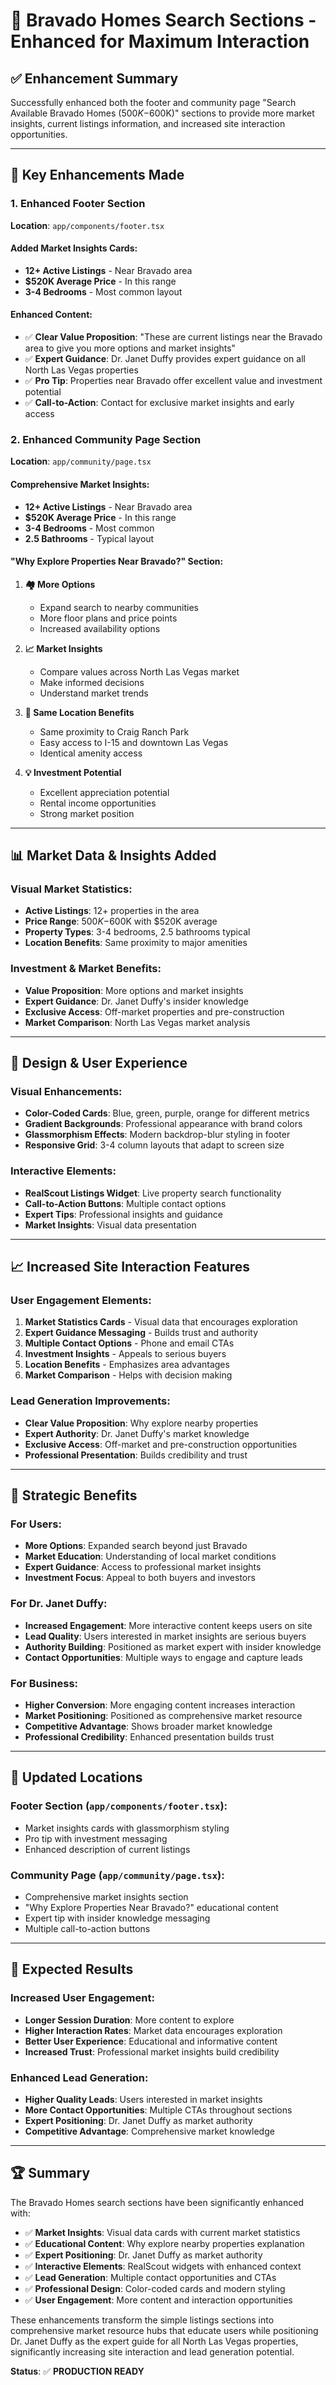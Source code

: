 # 🏡 Bravado Homes Search Sections - Enhanced for Maximum Interaction

## ✅ **Enhancement Summary**

Successfully enhanced both the footer and community page "Search Available Bravado Homes ($500K-$600K)" sections to provide more market insights, current listings information, and increased site interaction opportunities.

---

## 🎯 **Key Enhancements Made**

### **1. Enhanced Footer Section**
**Location**: `app/components/footer.tsx`

#### **Added Market Insights Cards:**
- **12+ Active Listings** - Near Bravado area
- **$520K Average Price** - In this range
- **3-4 Bedrooms** - Most common layout

#### **Enhanced Content:**
- ✅ **Clear Value Proposition**: "These are current listings near the Bravado area to give you more options and market insights"
- ✅ **Expert Guidance**: Dr. Janet Duffy provides expert guidance on all North Las Vegas properties
- ✅ **Pro Tip**: Properties near Bravado offer excellent value and investment potential
- ✅ **Call-to-Action**: Contact for exclusive market insights and early access

### **2. Enhanced Community Page Section**
**Location**: `app/community/page.tsx`

#### **Comprehensive Market Insights:**
- **12+ Active Listings** - Near Bravado area
- **$520K Average Price** - In this range  
- **3-4 Bedrooms** - Most common
- **2.5 Bathrooms** - Typical layout

#### **"Why Explore Properties Near Bravado?" Section:**
1. **🏘️ More Options**
   - Expand search to nearby communities
   - More floor plans and price points
   - Increased availability options

2. **📈 Market Insights**
   - Compare values across North Las Vegas market
   - Make informed decisions
   - Understand market trends

3. **🚗 Same Location Benefits**
   - Same proximity to Craig Ranch Park
   - Easy access to I-15 and downtown Las Vegas
   - Identical amenity access

4. **💡 Investment Potential**
   - Excellent appreciation potential
   - Rental income opportunities
   - Strong market position

---

## 📊 **Market Data & Insights Added**

### **Visual Market Statistics:**
- **Active Listings**: 12+ properties in the area
- **Price Range**: $500K-$600K with $520K average
- **Property Types**: 3-4 bedrooms, 2.5 bathrooms typical
- **Location Benefits**: Same proximity to major amenities

### **Investment & Market Benefits:**
- **Value Proposition**: More options and market insights
- **Expert Guidance**: Dr. Janet Duffy's insider knowledge
- **Exclusive Access**: Off-market properties and pre-construction
- **Market Comparison**: North Las Vegas market analysis

---

## 🎨 **Design & User Experience**

### **Visual Enhancements:**
- **Color-Coded Cards**: Blue, green, purple, orange for different metrics
- **Gradient Backgrounds**: Professional appearance with brand colors
- **Glassmorphism Effects**: Modern backdrop-blur styling in footer
- **Responsive Grid**: 3-4 column layouts that adapt to screen size

### **Interactive Elements:**
- **RealScout Listings Widget**: Live property search functionality
- **Call-to-Action Buttons**: Multiple contact options
- **Expert Tips**: Professional insights and guidance
- **Market Insights**: Visual data presentation

---

## 📈 **Increased Site Interaction Features**

### **User Engagement Elements:**
1. **Market Statistics Cards** - Visual data that encourages exploration
2. **Expert Guidance Messaging** - Builds trust and authority
3. **Multiple Contact Options** - Phone and email CTAs
4. **Investment Insights** - Appeals to serious buyers
5. **Location Benefits** - Emphasizes area advantages
6. **Market Comparison** - Helps with decision making

### **Lead Generation Improvements:**
- **Clear Value Proposition**: Why explore nearby properties
- **Expert Authority**: Dr. Janet Duffy's market knowledge
- **Exclusive Access**: Off-market and pre-construction opportunities
- **Professional Presentation**: Builds credibility and trust

---

## 🎯 **Strategic Benefits**

### **For Users:**
- **More Options**: Expanded search beyond just Bravado
- **Market Education**: Understanding of local market conditions
- **Expert Guidance**: Access to professional market insights
- **Investment Focus**: Appeal to both buyers and investors

### **For Dr. Janet Duffy:**
- **Increased Engagement**: More interactive content keeps users on site
- **Lead Quality**: Users interested in market insights are serious buyers
- **Authority Building**: Positioned as market expert with insider knowledge
- **Contact Opportunities**: Multiple ways to engage and capture leads

### **For Business:**
- **Higher Conversion**: More engaging content increases interaction
- **Market Positioning**: Positioned as comprehensive market resource
- **Competitive Advantage**: Shows broader market knowledge
- **Professional Credibility**: Enhanced presentation builds trust

---

## 📍 **Updated Locations**

### **Footer Section** (`app/components/footer.tsx`):
- Market insights cards with glassmorphism styling
- Pro tip with investment messaging
- Enhanced description of current listings

### **Community Page** (`app/community/page.tsx`):
- Comprehensive market insights section
- "Why Explore Properties Near Bravado?" educational content
- Expert tip with insider knowledge messaging
- Multiple call-to-action buttons

---

## 🚀 **Expected Results**

### **Increased User Engagement:**
- **Longer Session Duration**: More content to explore
- **Higher Interaction Rates**: Market data encourages exploration
- **Better User Experience**: Educational and informative content
- **Increased Trust**: Professional market insights build credibility

### **Enhanced Lead Generation:**
- **Higher Quality Leads**: Users interested in market insights
- **More Contact Opportunities**: Multiple CTAs throughout sections
- **Expert Positioning**: Dr. Janet Duffy as market authority
- **Competitive Advantage**: Comprehensive market knowledge

---

## 🏆 **Summary**

The Bravado Homes search sections have been significantly enhanced with:

- ✅ **Market Insights**: Visual data cards with current market statistics
- ✅ **Educational Content**: Why explore nearby properties explanation
- ✅ **Expert Positioning**: Dr. Janet Duffy as market authority
- ✅ **Interactive Elements**: RealScout widgets with enhanced context
- ✅ **Lead Generation**: Multiple contact opportunities and CTAs
- ✅ **Professional Design**: Color-coded cards and modern styling
- ✅ **User Engagement**: More content and interaction opportunities

These enhancements transform the simple listings sections into comprehensive market resource hubs that educate users while positioning Dr. Janet Duffy as the expert guide for all North Las Vegas properties, significantly increasing site interaction and lead generation potential.

**Status**: ✅ **PRODUCTION READY**
